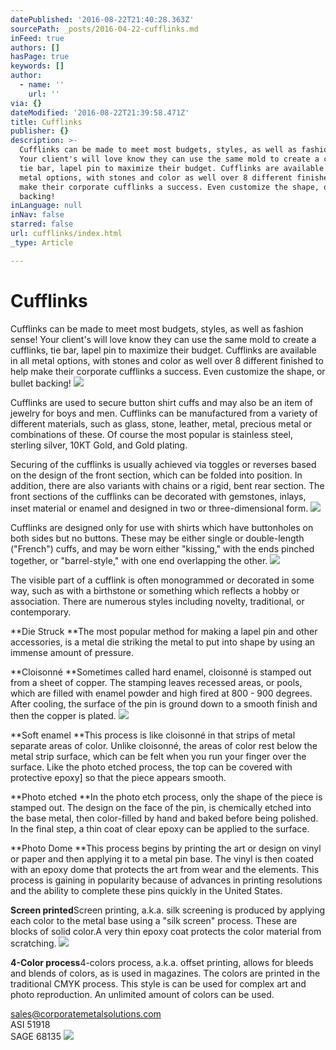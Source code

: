 ```yaml
---
datePublished: '2016-08-22T21:40:28.363Z'
sourcePath: _posts/2016-04-22-cufflinks.md
inFeed: true
authors: []
hasPage: true
keywords: []
author:
  - name: ''
    url: ''
via: {}
dateModified: '2016-08-22T21:39:58.471Z'
title: Cufflinks
publisher: {}
description: >-
  Cufflinks can be made to meet most budgets, styles, as well as fashion sense!
  Your client's will love know they can use the same mold to create a cufflinks,
  tie bar, lapel pin to maximize their budget. Cufflinks are available in all
  metal options, with stones and color as well over 8 different finished to help
  make their corporate cufflinks a success. Even customize the shape, or bullet
  backing!
inLanguage: null
inNav: false
starred: false
url: cufflinks/index.html
_type: Article

---
```

# Cufflinks

Cufflinks can be made to meet most budgets, styles, as well as fashion sense! Your client's will love know they can use the same mold to create a cufflinks, tie bar, lapel pin to maximize their budget. Cufflinks are available in all metal options, with stones and color as well over 8 different finished to help make their corporate cufflinks a success. Even customize the shape, or bullet backing!
![](https://s3-us-west-2.amazonaws.com/the-grid-img/p/1e64bc58ce08a6263abad5635184f209eaef0afb.jpg)

Cufflinks are used to secure button shirt cuffs and may also be an item of jewelry for boys and men. Cufflinks can be manufactured from a variety of different materials, such as glass, stone, leather, metal, precious metal or combinations of these. Of course the most popular is stainless steel, sterling silver, 10KT Gold, and Gold plating.

Securing of the cufflinks is usually achieved via toggles or reverses based on the design of the front section, which can be folded into position. In addition, there are also variants with chains or a rigid, bent rear section. The front sections of the cufflinks can be decorated with gemstones, inlays, inset material or enamel and designed in two or three-dimensional form.
![](https://s3-us-west-2.amazonaws.com/the-grid-img/p/dd6382a197e21bbafdc1c6ef91ea133b889850f3.jpg)

Cufflinks are designed only for use with shirts which have buttonholes on both sides but no buttons. These may be either single or double-length ("French") cuffs, and may be worn either "kissing," with the ends pinched together, or "barrel-style," with one end overlapping the other.
![](https://s3-us-west-2.amazonaws.com/the-grid-img/p/b25a394510709e0f0bc9e5aed3ec96d114d3236f.jpg)

The visible part of a cufflink is often monogrammed or decorated in some way, such as with a birthstone or something which reflects a hobby or association. There are numerous styles including novelty, traditional, or contemporary.

**Die Struck **The most popular method for making a lapel pin and other accessories, is a metal die striking the metal to put into shape by using an immense amount of pressure.

**Cloisonné **Sometimes called hard enamel, cloisonné is stamped out from a sheet of copper. The stamping leaves recessed areas, or pools, which are filled with enamel powder and high fired at 800 - 900 degrees. After cooling, the surface of the pin is ground down to a smooth finish and then the copper is plated.
![](https://the-grid-user-content.s3-us-west-2.amazonaws.com/5e6b54ec-0a50-4928-becc-ab1d78bfb864.jpg)

**Soft enamel **This process is like cloisonné in that strips of metal separate areas of color. Unlike cloisonné, the areas of color rest below the metal strip surface, which can be felt when you run your finger over the surface. Like the photo etched process, the top can be covered with protective epoxy\] so that the piece appears smooth.

**Photo etched **In the photo etch process, only the shape of the piece is stamped out. The design on the face of the pin, is chemically etched into the base metal, then color-filled by hand and baked before being polished. In the final step, a thin coat of clear epoxy can be applied to the surface.

**Photo Dome **This process begins by printing the art or design on vinyl or paper and then applying it to a metal pin base. The vinyl is then coated with an epoxy dome that protects the art from wear and the elements. This process is gaining in popularity because of advances in printing resolutions and the ability to complete these pins quickly in the United States.

**Screen printed**Screen printing, a.k.a. silk screening is produced by applying each color to the metal base using a "silk screen" process. These are blocks of solid color.A very thin epoxy coat protects the color material from scratching.
![](https://the-grid-user-content.s3-us-west-2.amazonaws.com/aac2618f-e69d-4bab-b9d4-9d0c756fbb3e.jpg)

**4-Color process**4-colors process, a.k.a. offset printing, allows for bleeds and blends of colors, as is used in magazines. The colors are printed in the traditional CMYK process. This style is can be used for complex art and photo reproduction. An unlimited amount of colors can be used.

sales@corporatemetalsolutions.com   
ASI 51918  
SAGE 68135
![](https://the-grid-user-content.s3-us-west-2.amazonaws.com/d3219a7a-37a2-4935-b96b-26f02dba05e8.jpg)